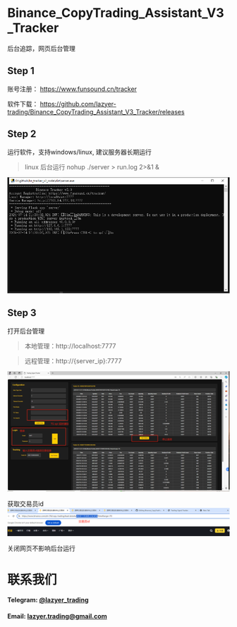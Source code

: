 # Binance_CopyTrading_Assistant_V3_Tracker
后台追踪，网页后台管理

## Step 1
账号注册：
https://www.funsound.cn/tracker

软件下载：
https://github.com/lazyer-trading/Binance_CopyTrading_Assistant_V3_Tracker/releases

## Step 2
运行软件，支持windows/linux, 建议服务器长期运行
> linux 后台运行
> nohup ./server > run.log 2>&1 &

![alt text](img/img1.png)

## Step 3
打开后台管理
> 本地管理：http://localhost:7777

> 远程管理：http://{server_ip}:7777

![alt text](img/img2.png)


获取交易员id
![alt text](img/img3.png)

关闭网页不影响后台运行



# 联系我们
#### Telegram: [@lazyer_trading](https://t.me/bn_ct_track)
#### Email: [lazyer.trading@gmail.com](mailto:lazyer.trading@gmail.com)
